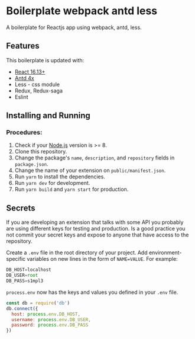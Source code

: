 # Boilerplate webpack antd less
A boilerplate for Reactjs app using webpack, antd, less.

## Features
This boilerplate is updated with:

- [React 16.13+](https://reactjs.org)
- [Antd 4x](https://ant.design/)
- Less - css module
- Redux, Redux-saga
- Eslint

## Installing and Running

### Procedures:

1. Check if your [Node.js](https://nodejs.org/) version is >= 8.
2. Clone this repository.
3. Change the package's `name`, `description`, and `repository` fields in `package.json`.
4. Change the name of your extension on `public/manifest.json`.
5. Run `yarn` to install the dependencies.
6. Run `yarn dev` for development.
6. Run `yarn build` and `yarn start` for production.

## Secrets

If you are developing an extension that talks with some API you probably are using different keys for testing and production. Is a good practice you not commit your secret keys and expose to anyone that have access to the repository.

Create a `.env` file in the root directory of your project. Add environment-specific variables on new lines in the form of `NAME=VALUE`. For example:

```js
DB_HOST=localhost
DB_USER=root
DB_PASS=s1mpl3
```

`process.env` now has the keys and values you defined in your `.env` file.

```js
const db = require('db')
db.connect({
  host: process.env.DB_HOST,
  username: process.env.DB_USER,
  password: process.env.DB_PASS
})
```
